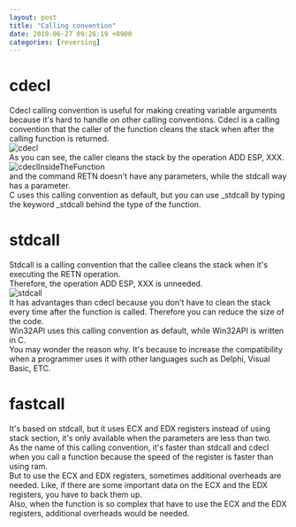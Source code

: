 ```yaml
---
layout: post
title: "Calling convention"
date: 2019-06-27 09:26:19 +0900
categories: [reversing]
---
```


# cdecl

Cdecl calling convention is useful for making creating variable arguments because it's hard to handle on other calling conventions.
Cdecl is a calling convention that the caller of the function cleans the stack when after the calling function is returned.  
![cdecl](https://raw.githubusercontent.com/kim-yeon-gyu-exlock/kim-yeon-gyu-exlock.github.io/master/assets/pictures/cdecl.png)  
As you can see, the caller cleans the stack by the operation ADD ESP, XXX.  
![cdeclInsideTheFunction](https://raw.githubusercontent.com/kim-yeon-gyu-exlock/kim-yeon-gyu-exlock.github.io/master/assets/pictures/cdecl_inside_func.png)  
and the command RETN doesn't have any parameters, while the stdcall way has a parameter.  
C uses this calling convention as default, but you can use \_stdcall by typing the keyword \_stdcall behind the type of the function.

# stdcall

Stdcall is a calling convention that the callee cleans the stack when it's executing the RETN operation.  
Therefore, the operation ADD ESP, XXX is unneeded.  
![stdcall](https://raw.githubusercontent.com/kim-yeon-gyu-exlock/kim-yeon-gyu-exlock.github.io/master/assets/pictures/stdcall.png)  
It has advantages than cdecl because you don't have to clean the stack every time after the function is called. Therefore you can reduce the size of the code.  
Win32API uses this calling convention as default, while Win32API is written in C.  
You may wonder the reason why. It's because to increase the compatibility when a programmer uses it with other languages such as Delphi, Visual Basic, ETC.

# fastcall

It's based on stdcall, but it uses ECX and EDX registers instead of using stack section, it's only available when the parameters are less than two.  
As the name of this calling convention, it's faster than stdcall and cdecl when you call a function because the speed of the register is faster than using ram.  
But to use the ECX and EDX registers, sometimes additional overheads are needed. Like, if there are some important data on the ECX and the EDX registers, you have to back them up.  
Also, when the function is so complex that have to use the ECX and the EDX registers, additional overheads would be needed.
